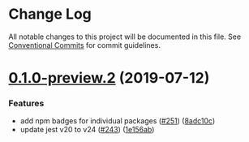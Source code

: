 # Change Log

All notable changes to this project will be documented in this file.
See [Conventional Commits](https://conventionalcommits.org) for commit guidelines.

# [0.1.0-preview.2](https://github.com/aws/aws-sdk-js-v3/compare/@aws-sdk/util-base64-browser@0.1.0-preview.1...@aws-sdk/util-base64-browser@0.1.0-preview.2) (2019-07-12)


### Features

* add npm badges for individual packages ([#251](https://github.com/aws/aws-sdk-js-v3/issues/251)) ([8adc10c](https://github.com/aws/aws-sdk-js-v3/commit/8adc10c))
* update jest v20 to v24 ([#243](https://github.com/aws/aws-sdk-js-v3/issues/243)) ([1e156ab](https://github.com/aws/aws-sdk-js-v3/commit/1e156ab))
